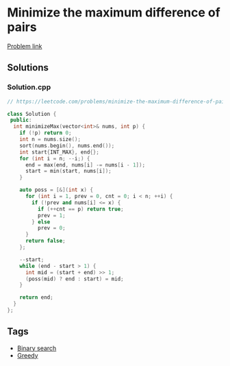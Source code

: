 # Minimize the maximum difference of pairs

[Problem link](https://leetcode.com/problems/minimize-the-maximum-difference-of-pairs/)

## Solutions


### Solution.cpp
```cpp
// https://leetcode.com/problems/minimize-the-maximum-difference-of-pairs/

class Solution {
 public:
  int minimizeMax(vector<int>& nums, int p) {
    if (!p) return 0;
    int n = nums.size();
    sort(nums.begin(), nums.end());
    int start{INT_MAX}, end{};
    for (int i = n; --i;) {
      end = max(end, nums[i] -= nums[i - 1]);
      start = min(start, nums[i]);
    }

    auto poss = [&](int x) {
      for (int i = 1, prev = 0, cnt = 0; i < n; ++i) {
        if (!prev and nums[i] <= x) {
          if (++cnt == p) return true;
          prev = 1;
        } else
          prev = 0;
      }
      return false;
    };

    --start;
    while (end - start > 1) {
      int mid = (start + end) >> 1;
      (poss(mid) ? end : start) = mid;
    }

    return end;
  }
};
```
## Tags

* [Binary search](/README.md#Binary_search)
* [Greedy](/README.md#Greedy)
